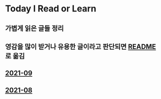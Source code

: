 # Today I Read or Learn

## 가볍게 읽은 글들 정리
## 영감을 많이 받거나 유용한 글이라고 판단되면 [README](https://github.com/eomttt/studies) 로 옮김

## [2021-09](https://github.com/eomttt/studies/blob/master/TDRL/202109.md)
## [2021-08](https://github.com/eomttt/studies/blob/master/TDRL/202108.md)